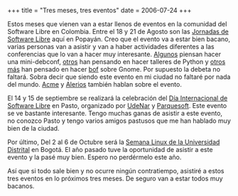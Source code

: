 +++
title = "Tres meses, tres eventos"
date = 2006-07-24
+++

Estos meses que vienen van a estar llenos de eventos en la comunidad del Software Libre en Colombia. Entre el 18 y 21 de Agosto son las [Jornadas de Software Libre](http://jsl.unicauca.edu.co/) aquí en Popayán. Creo que el evento va a estar bien bacano, varias personas van a asistir y van a haber actividades diferentes a las conferencias que lo van a hacer muy interesante. [Algunos](http://afrodita.unicauca.edu.co/~santiago/blog) piensan hacer una mini-debconf, [otros](http://wiki.freaks-unidos.net/offray) han pensando en hacer talleres de Python y [otros más](http://manuelj.livejournal.com/) han pensado en hacer  [bof](http://en.wikipedia.org/wiki/BOF) sobre Gnome. Por supuesto la debeta no faltará. Sobra decir que siendo este evento en mi ciudad no faltaré por nada del mundo. [Acme](http://wiki.freaks-unidos.net/acme/JSL%20-%20Popayan) y [Alerios](http://alerios.blogspot.com/2006/07/jornadas-de-software-libre-2006.html) también hablan sobre el evento.

El 14 y 15 de septiembre se realizará la celebración del [Día Internacional de Software Libre](http://softwarefreedomday.org/) en Pasto, organizado por [UdeNar](http://www.el-directorio.org/UdeNar) y [Parquesoft](http://www.el-directorio.org/ParqueSoft). Este evento se ve bastante interesante. Tengo muchas ganas de asistir a este evento, no conozco Pasto y tengo varios amigos pastusos que me han hablado muy bien de la ciudad.

Por último, Del 2 al 6 de Octubre será la [Semana Linux de la Universidad Distrital](http://glud.udistrital.edu.co/index.php?id=59) en Bogotá. El año pasado tuve la oportunidad de asistir a este evento y la pasé muy bien. Espero no perdérmelo este año.

Así que si todo sale bien y no ocurre ningún contratiempo, asistiré a estos tres eventos en lo próximos tres meses. De seguro van a estar todos muy bacanos.
